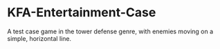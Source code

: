 # KFA-Entertainment-Case
A test case game in the tower defense genre, with enemies moving on a simple, horizontal line.
